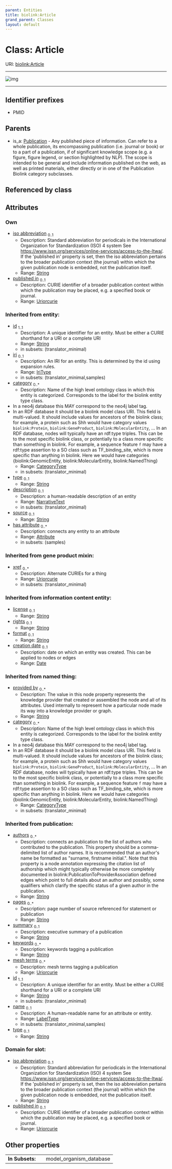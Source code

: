 ```yaml
---
parent: Entities
title: biolink:Article
grand_parent: Classes
layout: default
---
```


# Class: Article




URI: [biolink:Article](https://w3id.org/biolink/vocab/Article)


---

![img](https://yuml.me/diagram/nofunky;dir:TB/class/[Publication],[Attribute],[Publication]%5E-[Article%7Cpublished_in:uriorcurie;iso_abbreviation:string%20%3F;volume:string%20%3F;issue:string%20%3F;authors(i):string%20%2A;pages(i):string%20%2A;summary(i):string%20%3F;keywords(i):string%20%2A;mesh_terms(i):uriorcurie%20%2A;id(i):string;name(i):label_type%20%3F;type(i):string;license(i):string%20%3F;rights(i):string%20%3F;format(i):string%20%3F;creation_date(i):date%20%3F;provided_by(i):string%20%2A;xref(i):uriorcurie%20%2A;category(i):category_type%20%2B;iri(i):iri_type%20%3F;description(i):narrative_text%20%3F;source(i):string%20%3F])

---


## Identifier prefixes

 * PMID

## Parents

 *  is_a: [Publication](Publication.md) - Any published piece of information. Can refer to a whole publication, its encompassing publication (i.e. journal or book) or to a part of a publication, if of significant knowledge scope (e.g. a figure, figure legend, or section highlighted by NLP). The scope is intended to be general and include information published on the web, as well as printed materials, either directly or in one of the Publication Biolink category subclasses.

## Referenced by class


## Attributes


### Own

 * [iso abbreviation](iso_abbreviation.md)  <sub>0..1</sub>
     * Description: Standard abbreviation for periodicals in the International Organization for Standardization (ISO) 4 system See https://www.issn.org/services/online-services/access-to-the-ltwa/. If the 'published in' property is set, then the iso abbreviation pertains to the broader publication context (the journal) within which the given publication node is embedded, not the publication itself.
     * Range: [String](types/String.md)
 * [published in](published_in.md)  <sub>0..1</sub>
     * Description: CURIE identifier of a broader publication context within which the publication may be placed, e.g. a specified book or journal.
     * Range: [Uriorcurie](types/Uriorcurie.md)

### Inherited from entity:

 * [id](id.md)  <sub>1..1</sub>
     * Description: A unique identifier for an entity. Must be either a CURIE shorthand for a URI or a complete URI
     * Range: [String](types/String.md)
     * in subsets: (translator_minimal)
 * [iri](iri.md)  <sub>0..1</sub>
     * Description: An IRI for an entity. This is determined by the id using expansion rules.
     * Range: [IriType](types/IriType.md)
     * in subsets: (translator_minimal,samples)
 * [category](category.md)  <sub>0..\*</sub>
     * Description: Name of the high level ontology class in which this entity is categorized. Corresponds to the label for the biolink entity type class.
 * In a neo4j database this MAY correspond to the neo4j label tag.
 * In an RDF database it should be a biolink model class URI.
This field is multi-valued. It should include values for ancestors of the biolink class; for example, a protein such as Shh would have category values `biolink:Protein`, `biolink:GeneProduct`, `biolink:MolecularEntity`, ...
In an RDF database, nodes will typically have an rdf:type triples. This can be to the most specific biolink class, or potentially to a class more specific than something in biolink. For example, a sequence feature `f` may have a rdf:type assertion to a SO class such as TF_binding_site, which is more specific than anything in biolink. Here we would have categories {biolink:GenomicEntity, biolink:MolecularEntity, biolink:NamedThing}
     * Range: [CategoryType](types/CategoryType.md)
     * in subsets: (translator_minimal)
 * [type](type.md)  <sub>0..1</sub>
     * Range: [String](types/String.md)
 * [description](description.md)  <sub>0..1</sub>
     * Description: a human-readable description of an entity
     * Range: [NarrativeText](types/NarrativeText.md)
     * in subsets: (translator_minimal)
 * [source](source.md)  <sub>0..1</sub>
     * Range: [String](types/String.md)
 * [has attribute](has_attribute.md)  <sub>0..\*</sub>
     * Description: connects any entity to an attribute
     * Range: [Attribute](Attribute.md)
     * in subsets: (samples)

### Inherited from gene product mixin:

 * [xref](xref.md)  <sub>0..\*</sub>
     * Description: Alternate CURIEs for a thing
     * Range: [Uriorcurie](types/Uriorcurie.md)
     * in subsets: (translator_minimal)

### Inherited from information content entity:

 * [license](license.md)  <sub>0..1</sub>
     * Range: [String](types/String.md)
 * [rights](rights.md)  <sub>0..1</sub>
     * Range: [String](types/String.md)
 * [format](format.md)  <sub>0..1</sub>
     * Range: [String](types/String.md)
 * [creation date](creation_date.md)  <sub>0..1</sub>
     * Description: date on which an entity was created. This can be applied to nodes or edges
     * Range: [Date](types/Date.md)

### Inherited from named thing:

 * [provided by](provided_by.md)  <sub>0..\*</sub>
     * Description: The value in this node property represents the knowledge provider that created or assembled the node and all of its attributes.  Used internally to represent how a particular node made its way into a knowledge provider or graph.
     * Range: [String](types/String.md)
 * [category](category.md)  <sub>0..\*</sub>
     * Description: Name of the high level ontology class in which this entity is categorized. Corresponds to the label for the biolink entity type class.
 * In a neo4j database this MAY correspond to the neo4j label tag.
 * In an RDF database it should be a biolink model class URI.
This field is multi-valued. It should include values for ancestors of the biolink class; for example, a protein such as Shh would have category values `biolink:Protein`, `biolink:GeneProduct`, `biolink:MolecularEntity`, ...
In an RDF database, nodes will typically have an rdf:type triples. This can be to the most specific biolink class, or potentially to a class more specific than something in biolink. For example, a sequence feature `f` may have a rdf:type assertion to a SO class such as TF_binding_site, which is more specific than anything in biolink. Here we would have categories {biolink:GenomicEntity, biolink:MolecularEntity, biolink:NamedThing}
     * Range: [CategoryType](types/CategoryType.md)
     * in subsets: (translator_minimal)

### Inherited from publication:

 * [authors](authors.md)  <sub>0..\*</sub>
     * Description: connects an publication to the list of authors who contributed to the publication. This property should be a comma-delimited list of author names. It is recommended that an author's name be formatted as "surname, firstname initial.".   Note that this property is a node annotation expressing the citation list of authorship which might typically otherwise be more completely documented in biolink:PublicationToProviderAssociation defined edges which point to full details about an author and possibly, some qualifiers which clarify the specific status of a given author in the publication.
     * Range: [String](types/String.md)
 * [pages](pages.md)  <sub>0..\*</sub>
     * Description: page number of source referenced for statement or publication
     * Range: [String](types/String.md)
 * [summary](summary.md)  <sub>0..1</sub>
     * Description: executive  summary of a publication
     * Range: [String](types/String.md)
 * [keywords](keywords.md)  <sub>0..\*</sub>
     * Description: keywords tagging a publication
     * Range: [String](types/String.md)
 * [mesh terms](mesh_terms.md)  <sub>0..\*</sub>
     * Description: mesh terms tagging a publication
     * Range: [Uriorcurie](types/Uriorcurie.md)
 * [id](id.md)  <sub>1..1</sub>
     * Description: A unique identifier for an entity. Must be either a CURIE shorthand for a URI or a complete URI
     * Range: [String](types/String.md)
     * in subsets: (translator_minimal)
 * [name](name.md)  <sub>0..1</sub>
     * Description: A human-readable name for an attribute or entity.
     * Range: [LabelType](types/LabelType.md)
     * in subsets: (translator_minimal,samples)
 * [type](type.md)  <sub>0..1</sub>
     * Range: [String](types/String.md)

### Domain for slot:

 * [iso abbreviation](iso_abbreviation.md)  <sub>0..1</sub>
     * Description: Standard abbreviation for periodicals in the International Organization for Standardization (ISO) 4 system See https://www.issn.org/services/online-services/access-to-the-ltwa/. If the 'published in' property is set, then the iso abbreviation pertains to the broader publication context (the journal) within which the given publication node is embedded, not the publication itself.
     * Range: [String](types/String.md)
 * [published in](published_in.md)  <sub>0..1</sub>
     * Description: CURIE identifier of a broader publication context within which the publication may be placed, e.g. a specified book or journal.
     * Range: [Uriorcurie](types/Uriorcurie.md)

## Other properties

|  |  |  |
| --- | --- | --- |
| **In Subsets:** | | model_organism_database |

